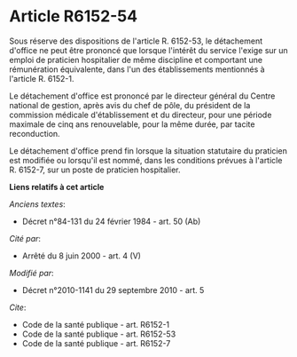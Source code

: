 # Article R6152-54

Sous réserve des dispositions de l'article R. 6152-53, le détachement d'office ne peut être prononcé que lorsque l'intérêt du
service l'exige sur un emploi de praticien hospitalier de même discipline et comportant une rémunération équivalente, dans
l'un des établissements mentionnés à l'article R. 6152-1. 

Le détachement d'office est prononcé par le directeur général du Centre national de gestion, après avis du chef de pôle, du
président de la commission médicale d'établissement et du directeur, pour une période maximale de cinq ans renouvelable, pour
la même durée, par tacite reconduction. 

Le détachement d'office prend fin lorsque la situation statutaire du praticien est modifiée ou lorsqu'il est nommé, dans les
conditions prévues à l'article R. 6152-7, sur un poste de praticien hospitalier.

**Liens relatifs à cet article**

_Anciens textes_:

  - Décret n°84-131 du 24 février 1984 - art. 50 (Ab)

_Cité par_:

  - Arrêté du 8 juin 2000 - art. 4 (V)

_Modifié par_:

  - Décret n°2010-1141 du 29 septembre 2010 - art. 5

_Cite_:

  - Code de la santé publique - art. R6152-1
  - Code de la santé publique - art. R6152-53
  - Code de la santé publique - art. R6152-7
